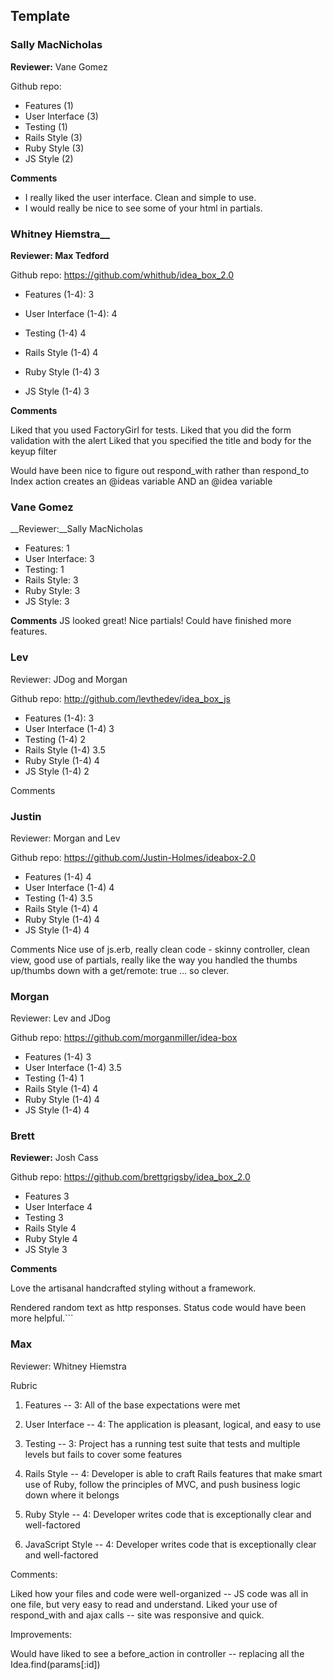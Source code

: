 ## Template

### Sally MacNicholas

__Reviewer:__ Vane Gomez

Github repo:

* Features (1)
* User Interface (3)
* Testing (1)
* Rails Style (3)
* Ruby Style (3)
* JS Style (2)

__Comments__

* I really liked the user interface. Clean and simple to use.
* I would really be nice to see some of your html in partials. 

### Whitney Hiemstra__

__Reviewer: Max Tedford__

Github repo: https://github.com/whithub/idea_box_2.0

* Features (1-4): 3

* User Interface (1-4): 4

* Testing (1-4) 4

* Rails Style (1-4) 4

* Ruby Style (1-4) 3

* JS Style (1-4) 3

__Comments__

Liked that you used FactoryGirl for tests.
Liked that you did the form validation with the alert
Liked that you specified the title and body for the keyup filter

Would have been nice to figure out respond_with rather than respond_to
Index action creates an @ideas variable AND an @idea variable

### Vane Gomez
 
__Reviewer:__Sally MacNicholas
 
* Features: 1
* User Interface: 3
* Testing: 1
* Rails Style: 3
* Ruby Style: 3
* JS Style: 3
 
 __Comments__
JS looked great! Nice partials! Could have finished more features.

### Lev

Reviewer: JDog and Morgan

Github repo: http://github.com/levthedev/idea_box_js

* Features (1-4): 3
* User Interface (1-4) 3
* Testing (1-4) 2
* Rails Style (1-4) 3.5
* Ruby Style (1-4) 4
* JS Style (1-4) 2

Comments

### Justin

Reviewer: Morgan and Lev

Github repo: https://github.com/Justin-Holmes/ideabox-2.0

* Features (1-4) 4
* User Interface (1-4) 4
* Testing (1-4) 3.5
* Rails Style (1-4) 4
* Ruby Style (1-4) 4
* JS Style (1-4) 4

Comments Nice use of js.erb, really clean code - skinny controller, clean view, good use of partials, really like the way you handled the thumbs up/thumbs down with a get/remote: true ... so clever.

### Morgan

Reviewer: Lev and JDog

Github repo: https://github.com/morganmiller/idea-box

* Features (1-4) 3
* User Interface (1-4) 3.5
* Testing (1-4) 1
* Rails Style (1-4) 4
* Ruby Style (1-4) 4
* JS Style (1-4) 4

### Brett

__Reviewer:__ Josh Cass 

Github repo: https://github.com/brettgrigsby/idea_box_2.0

* Features 3
* User Interface 4
* Testing 3
* Rails Style 4
* Ruby Style 4
* JS Style 3

__Comments__

Love the artisanal handcrafted styling without a framework.

Rendered random text as http responses. Status code would have been more helpful.```

### Max

Reviewer: Whitney Hiemstra

Rubric

1. Features -- 3: All of the base expectations were met

2. User Interface -- 4: The application is pleasant, logical, and easy to use

3. Testing -- 3: Project has a running test suite that tests and multiple levels but fails to cover some features

4. Rails Style -- 4: Developer is able to craft Rails features that make smart use of Ruby, follow the principles of MVC, and push business logic down where it belongs

5. Ruby Style -- 4: Developer writes code that is exceptionally clear and well-factored

6. JavaScript Style -- 4: Developer writes code that is exceptionally clear and well-factored

Comments:

Liked how your files and code were well-organized -- JS code was all in one file, but very easy to read and understand.
Liked your use of respond_with and ajax calls -- site was responsive and quick.

Improvements:

Would have liked to see a before_action in controller -- replacing all the Idea.find(params[:id]) 

